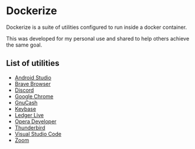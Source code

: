 # Dockerize

Dockerize is a suite of utilities configured to run inside a docker container.

This was developed for my personal use and shared to help others achieve the same goal.

## List of utilities

* [Android Studio](docker/android-studio-docker/README.md)
* [Brave Browser](docker/brave-browser-docker/README.md)
* [Discord](docker/discord-docker/README.md)
* [Google Chrome](docker/google-chrome-docker/README.md)
* [GnuCash](docker/gnucash-docker/README.md)
* [Keybase](docker/keybase-docker/README.md)
* [Ledger Live](docker/ledger-live-docker/README.md)
* [Opera Developer](docker/opera-developer-docker/README.md)
* [Thunderbird](docker/thunderbird-docker/README.md)
* [Visual Studio Code](docker/visual-studio-code-docker/README.md)
* [Zoom](docker/zoom-docker/README.md)
